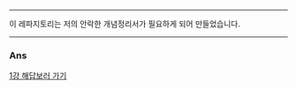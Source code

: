 <hr>
이 레파지토리는 저의 안락한 개념정리서가 필요하게 되어 만들었습니다.
<hr>

### Ans
[1강 해답보러 가기](https://github.com/andsopwn/sys-2024/blob/main/pb/pb1.md)